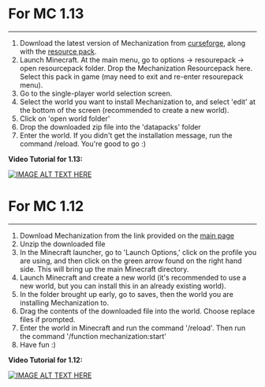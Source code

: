 # For MC 1.13
***
1. Download the latest version of Mechanization from [curseforge](https://minecraft.curseforge.com/projects/mechanization-datapack), along with the [resource pack](https://minecraft.curseforge.com/projects/mechanization-resources).
2. Launch Minecraft. At the main menu, go to options -> resourepack -> open resourcepack folder. Drop the Mechanization Resourcepack here. Select this pack in game (may need to exit and re-enter resourepack menu).
3. Go to the single-player world selection screen.
4. Select the world you want to install Mechanization to, and select 'edit' at the bottom of the screen (recommended to create a new world).
5. Click on 'open world folder'
6. Drop the downloaded zip file into the 'datapacks' folder
7. Enter the world. If you didn't get the installation message, run the command /reload. You're good to go :)

**Video Tutorial for 1.13:**

[![IMAGE ALT TEXT HERE](https://img.youtube.com/vi/41PwOyYp6dI/0.jpg)](https://youtu.be/41PwOyYp6dI)

# For MC 1.12
***
1. Download Mechanization from the link provided on the [main page](https://github.com/ImCoolYeah105/Mechanization)
2. Unzip the downloaded file
3. In the Minecraft launcher, go to 'Launch Options,' click on the profile you are using, and then click on the green arrow found on the right hand side. This will bring up the main Minecraft directory.
4. Launch Minecraft and create a new world (it's recommended to use a new world, but you can install this in an already existing world).
5. In the folder brought up early, go to saves, then the world you are installing Mechanization to.
6. Drag the contents of the downloaded file into the world. Choose replace files if prompted.
7. Enter the world in Minecraft and run the command '/reload'. Then run the command '/function mechanization:start'
8. Have fun :)

**Video Tutorial for 1.12:**

[![IMAGE ALT TEXT HERE](https://img.youtube.com/vi/DR28xsr1A4c/0.jpg)](https://www.youtube.com/watch?v=DR28xsr1A4c)